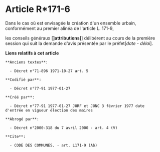 # Article R*171-6

Dans le cas où est envisagée la création d'un ensemble urbain, conformément au premier alinéa de l'article L. 171-9,

les conseils généraux [**]attributions[**] délibèrent au cours de la première session qui suit la demande d'avis présentée
par le préfet[*date - délai*].

**Liens relatifs à cet article**

	**Anciens textes**:

	  - Décret n°71-896 1971-10-27 art. 5

	**Codifié par**:

	  - Décret n°77-91 1977-01-27

	**Créé par**:

	  - Décret n°77-91 1977-01-27 JORF et JONC 3 février 1977 date d'entrée en vigueur élection des maires

	**Abrogé par**:

	  - Décret n°2000-318 du 7 avril 2000 - art. 4 (V)

	**Cite**:

	  - CODE DES COMMUNES. - art. L171-9 (Ab)
